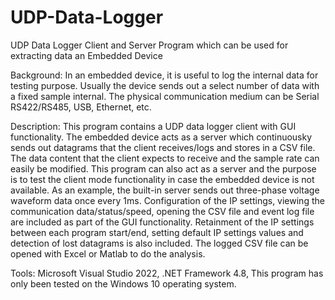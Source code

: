 # UDP-Data-Logger
UDP Data Logger Client and Server Program which can be used for extracting data an Embedded Device

Background:
In an embedded device, it is useful to log the internal data for testing purpose. Usually the device
sends out a select number of data with a fixed sample internal. The physical communication medium can
be Serial RS422/RS485, USB, Ethernet, etc.

Description:
This program contains a UDP data logger client with GUI functionality. The embedded device acts as a
server which continuousky sends out datagrams that the client receives/logs and stores in a CSV file.
The data content that the client expects to receive and the sample rate can easily be modified.
This program can also act as a server and the purpose is to test the client mode functionality
in case the embedded device is not available. As an example, the built-in server sends out three-phase
voltage waveform data once every 1ms. Configuration of the IP settings, viewing the communication
data/status/speed, opening the CSV file and event log file are included as part of the GUI functionality.
Retainment of the IP settings between each program start/end, setting default IP settings values and
detection of lost datagrams is also included. The logged CSV file can be opened with Excel or Matlab
to do the analysis.

Tools:
Microsoft Visual Studio 2022, .NET Framework 4.8, This program has only been tested on the 
Windows 10 operating system.
